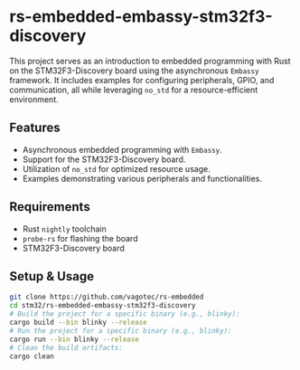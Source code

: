 # rs-embedded-embassy-stm32f3-discovery

This project serves as an introduction to embedded programming with Rust on the STM32F3-Discovery board using the asynchronous `Embassy` framework. It includes examples for configuring peripherals, GPIO, and communication, all while leveraging `no_std` for a resource-efficient environment.

## Features

- Asynchronous embedded programming with `Embassy`.
- Support for the STM32F3-Discovery board.
- Utilization of `no_std` for optimized resource usage.
- Examples demonstrating various peripherals and functionalities.

## Requirements

- Rust `nightly` toolchain
- `probe-rs` for flashing the board
- STM32F3-Discovery board

## Setup & Usage

```bash
git clone https://github.com/vagotec/rs-embedded
cd stm32/rs-embedded-embassy-stm32f3-discovery
# Build the project for a specific binary (e.g., blinky):
cargo build --bin blinky --release
# Run the project for a specific binary (e.g., blinky):
cargo run --bin blinky --release
# Clean the build artifacts:
cargo clean
